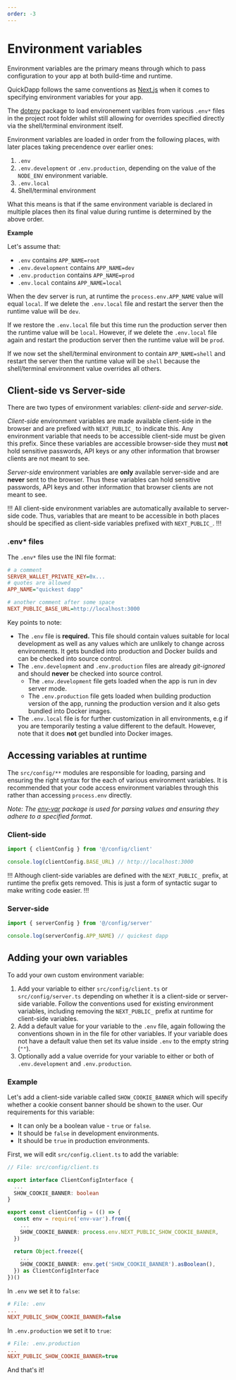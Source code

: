 ```yaml
---
order: -3
---
```


# Environment variables

Environment variables are the primary means through which to pass configuration to your app at both build-time and runtime. 

QuickDapp follows the same conventions as [Next.js](https://nextjs.org/docs/pages/building-your-application/configuring/environment-variables) when it comes to specifying environment variables for your app.

The [dotenv](https://www.npmjs.com/package/dotenv) package to load environement varibles from various `.env*` files in the project root folder whilst still allowing for overrides specified directly via the shell/terminal environment itself.

Environment variables are loaded in order from the following places, with later places taking precendence over earlier ones:

1. `.env`
2. `.env.development` or `.env.production`, depending on the value of the `NODE_ENV` environment variable.
3. `.env.local`
4. Shell/terminal environment

What this means is that if the same environment variable is declared in multiple places then its final value during runtime is determined by the above order.

**Example**

Let's assume that:

* `.env` contains `APP_NAME=root`
* `.env.development` contains `APP_NAME=dev`
* `.env.production` contains `APP_NAME=prod`
* `.env.local` contains `APP_NAME=local`

When the dev server is run, at runtime the `process.env.APP_NAME` value will equal `local`. If we delete the `.env.local` file and restart the server then the runtime value will be `dev`.

If we restore the `.env.local` file but this time run the production server then the runtime value will be `local`. However, if we delete the `.env.local` file again and restart the production server then the runtime value will be `prod`.

If we now set the shell/terminal environment to contain `APP_NAME=shell` and restart the server then the runtime value will be `shell` because the shell/terminal environment value overrides all others.

## Client-side vs Server-side

There are two types of environment variables: _client-side_ and _server-side_.

_Client-side_ environment variables are made available client-side in the browser and are prefixed with `NEXT_PUBLIC_` to indicate this. Any environment variable that needs to be accessible client-side must be given this prefix. Since these variables are accessible browser-side they must **not** hold sensitive passwords, API keys or any other information that browser clients are not meant to see. 

_Server-side_ environment variables are **only** available server-side and are **never** sent to the browser. Thus these variables can hold sensitive passwords, API keys and other information that browser clients are not meant to see.

!!!
All client-side environment variables are automatically available to server-side code. Thus, variables that are meant to be accessible in both places should be specified as client-side variables prefixed with `NEXT_PUBLIC_`.
!!!

### .env* files

The `.env*` files use the INI file format:

```ini
# a comment
SERVER_WALLET_PRIVATE_KEY=0x...
# quotes are allowed
APP_NAME="quickest dapp"

# another comment after some space
NEXT_PUBLIC_BASE_URL=http://localhost:3000
```


Key points to note:

* The `.env` file is **required.** This file should contain values suitable for local development as well as any values which are unlikely to change across environments. It gets bundled into production and Docker builds and can be checked into source control.
* The `.env.development` and `.env.production` files are already _git-ignored_ and should **never** be checked into source control.
  * The `.env.development` file gets loaded when the app is run in dev server mode.
  * The `.env.production` file gets loaded when building production version of the app, running the production version and it also gets bundled into Docker images.
* The `.env.local` file is for further customization in all environments, e.g if you are temporarily testing a value different to the default. However, note that it does **not** get bundled into Docker images.

## Accessing variables at runtime

The `src/config/**` modules are responsible for loading, parsing and ensuring the right syntax for the each of various environment variables. It is recommended that your code access environment variables through this rather than accessing `process.env` directly. 

_Note: The [env-var](https://www.npmjs.com/package/env-var) package is used for parsing values and ensuring they adhere to a specified format_.

### Client-side

```typescript
import { clientConfig } from '@/config/client'

console.log(clientConfig.BASE_URL) // http://localhost:3000
```

!!!
Although client-side variables are defined with the `NEXT_PUBLIC_` prefix, at runtime the prefix gets removed. This is just a form of syntactic sugar to make writing code easier.
!!!

### Server-side

```typescript
import { serverConfig } from '@/config/server'

console.log(serverConfig.APP_NAME) // quickest dapp
```

## Adding your own variables

To add your own custom environment variable:

1. Add your variable to either `src/config/client.ts` or `src/config/server.ts` depending on whether it is a client-side or server-side variable. Follow the conventions used for existing environment variables, including removing the `NEXT_PUBLIC_` prefix at runtime for client-side variables.
1. Add a default value for your variable to the `.env` file, again following the conventions shown in in the file for other variables. If your variable does not have a default value then set its value inside `.env` to the empty string (`""`).
1. Optionally add a value override for your variable to either or both of `.env.development` and `.env.production`.

### Example

Let's add a client-side variable called `SHOW_COOKIE_BANNER` which will specify whether a cookie consent banner should be shown to the user. Our requirements for this variable:

* It can only be a boolean value - `true` or `false`.
* It should be `false` in development environments.
* It should be `true` in production environments.

First, we will edit `src/config.client.ts` to add the variable:

```typescript
// File: src/config/client.ts

export interface ClientConfigInterface {
  ...
  SHOW_COOKIE_BANNER: boolean
}

export const clientConfig = (() => {
  const env = require('env-var').from({
    ...
    SHOW_COOKIE_BANNER: process.env.NEXT_PUBLIC_SHOW_COOKIE_BANNER,
  })

  return Object.freeze({
    ...
    SHOW_COOKIE_BANNER: env.get('SHOW_COOKIE_BANNER').asBoolean(),
  }) as ClientConfigInterface
})()
```

In `.env` we set it to `false`:

```ini
# File: .env
...
NEXT_PUBLIC_SHOW_COOKIE_BANNER=false
```

In `.env.production` we set it to `true`:

```ini
# File: .env.production
...
NEXT_PUBLIC_SHOW_COOKIE_BANNER=true
```

And that's it!


